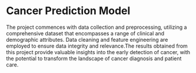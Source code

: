 # Cancer Prediction Model
The project commences with data collection and preprocessing, utilizing a comprehensive dataset that encompasses a range of clinical and demographic attributes. Data cleaning and feature engineering are employed to ensure data integrity and relevance.The results obtained from this project provide valuable insights into the early detection of cancer, with the potential to transform the landscape of cancer diagnosis and patient care. 
